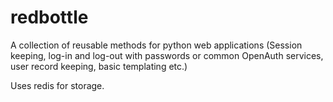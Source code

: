 # redbottle

A collection of reusable methods for python web applications (Session keeping,
log-in and log-out with passwords or common OpenAuth services, user record keeping, basic templating etc.)

Uses redis for storage.
